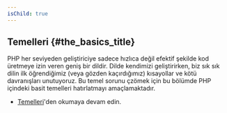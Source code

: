 ```yaml
---
isChild: true
---
```


## Temelleri {#the_basics_title}

PHP her seviyeden geliştiriciye sadece hızlıca değil efektif şekilde kod üretmeye izin veren geniş bir dildir. Dilde kendimizi geliştirirken,
biz sık sık dilin ilk öğrendiğimiz (veya gözden kaçırdığımız) kısayollar ve kötü davranışları unutuyoruz. Bu temel sorunu çzömek için bu 
bölümde PHP içindeki basit temelleri hatırlatmayı amaçlamaktadır.


* [Temelleri](/pages/The-Basics.html)'den okumaya devam edin.